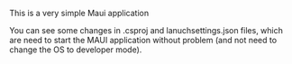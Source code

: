 This is a very simple Maui application

You can see some changes in .csproj and lanuchsettings.json files, which are need to start the MAUI application without problem (and not need to change the OS to developer mode).
